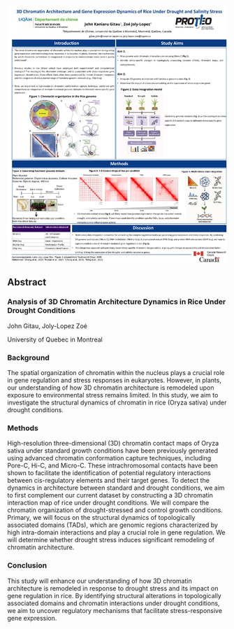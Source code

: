 ![PROTEO Poster](Poster_Proteo_updated.png)

## Abstract  

### Analysis of 3D Chromatin Architecture Dynamics in Rice Under Drought Conditions  

John Gitau, Joly-Lopez Zoé  

University of Quebec in Montreal


### Background
The spatial organization of chromatin within the nucleus plays a crucial role in gene
regulation and stress responses in eukaryotes. However, in plants, our understanding of how
3D chromatin architecture is remodeled upon exposure to environmental stress remains
limited. In this study, we aim to investigate the structural dynamics of chromatin in rice
(Oryza sativa) under drought conditions.  

### Methods
High-resolution three-dimensional (3D) chromatin contact maps of Oryza sativa under
standard growth conditions have been previously generated using advanced chromatin
conformation capture techniques, including Pore-C, Hi-C, and Micro-C. These intrachromosomal contacts have been shown to facilitate the identification of potential
regulatory interactions between cis-regulatory elements and their target genes. To detect
the dynamics in architecture between standard and drought conditions, we aim to first
complement our current dataset by constructing a 3D chromatin interaction map of rice
under drought conditions.
We will compare the chromatin organization of drought-stressed and control growth
conditions. Primary, we will focus on the structural dynamics of topologically associated
domains (TADs), which are genomic regions characterized by high intra-domain interactions
and play a crucial role in gene regulation. We will determine whether drought stress induces
significant remodeling of chromatin architecture.  

### Conclusion
This study will enhance our understanding of how 3D chromatin architecture is remodeled in
response to drought stress and its impact on gene regulation in rice. By identifying structural
alterations in topologically associated domains and chromatin interactions under drought
conditions,  we aim to uncover regulatory mechanisms that facilitate stress-responsive gene
expression.

